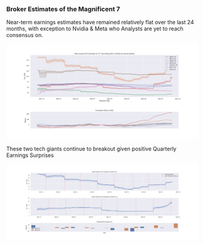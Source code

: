 ### Broker Estimates of the Magnificent 7 
Near-term earnings estimates have remained relatively flat over the last 24 months, with exception to Nvidia & Meta who Analysts are yet to reach consensus on. 

!['Chart'](<analysis/Broker Estimates/magnificant_7_FYE1_Broker_EPS_Estimates.png>)

These two tech giants continue to breakout given positive Quarterly Earnings Surprises

![Chart 2](<analysis/Broker Estimates/META_NVIDIA_WITH_SURPRISE.png>)